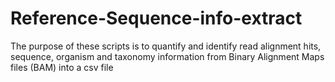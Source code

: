 # Reference-Sequence-info-extract
The purpose of these scripts is to quantify and identify read alignment hits, sequence, organism and taxonomy information from Binary Alignment Maps files (BAM) into a csv file
